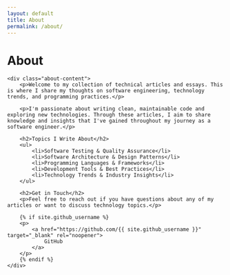 ```yaml
---
layout: default
title: About
permalink: /about/
---
```


<div class="about-page">
    <h1>About</h1>
    
    <div class="about-content">
        <p>Welcome to my collection of technical articles and essays. This is where I share my thoughts on software engineering, technology trends, and programming practices.</p>
        
        <p>I'm passionate about writing clean, maintainable code and exploring new technologies. Through these articles, I aim to share knowledge and insights that I've gained throughout my journey as a software engineer.</p>
        
        <h2>Topics I Write About</h2>
        <ul>
            <li>Software Testing & Quality Assurance</li>
            <li>Software Architecture & Design Patterns</li>
            <li>Programming Languages & Frameworks</li>
            <li>Development Tools & Best Practices</li>
            <li>Technology Trends & Industry Insights</li>
        </ul>
        
        <h2>Get in Touch</h2>
        <p>Feel free to reach out if you have questions about any of my articles or want to discuss technology topics.</p>
        
        {% if site.github_username %}
        <p>
            <a href="https://github.com/{{ site.github_username }}" target="_blank" rel="noopener">
                GitHub
            </a>
        </p>
        {% endif %}
    </div>
</div>

<style>
.about-page {
    max-width: 700px;
}

.about-content {
    line-height: 1.8;
}

.about-content h2 {
    margin-top: 2rem;
    margin-bottom: 1rem;
    color: #1a1a1a;
}

.about-content ul {
    margin-bottom: 1.5rem;
}

.about-content li {
    margin-bottom: 0.5rem;
    color: #4a5568;
}
</style>
